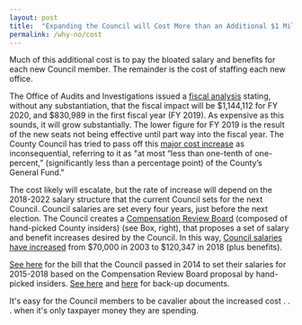 ```yaml
---
layout: post
title:  "Expanding the Council will Cost More than an Additional $1 Million Per Year."
permalink: /why-no/cost
---
```


Much of this additional cost is to pay the bloated salary and benefits for each new Council member. The remainder is the cost of staffing each new office.

The Office of Audits and Investigations issued a [fiscal analysis](/assetfiles/CB-40-2016+Fiscal+Impact.pdf) stating, without any substantiation, that the fiscal impact will be $1,144,112 for FY 2020, and $830,989 in the first fiscal year (FY 2019). As expensive as this sounds, it will grow substantially. The lower figure for FY 2019 is the result of the new seats not being effective until part way into the fiscal year. The County Council has tried to pass off this [major cost
increase](http://assetfiles/FAQ+CB-40-2016.pdf) as inconsequential, referring to it as "at most “less than one-tenth of one-percent,” (significantly less than a percentage point) of the County’s General Fund."

The cost likely will escalate, but the rate of increase will depend on the 2018-2022 salary structure that the current Council sets for the next Council. Council salaries are set every four years, just before the next election. The Council creates a [Compensation Review Board](/assetfiles/2013-2014+Compensation+Review+Board.pdf) (composed of hand-picked County insiders) (see Box, right), that proposes a set of salary and benefit increases desired by the Council. In this way, [Council salaries
have increased](http://assetfiles/County+Council+Compensation+History.png) from $70,000 in 2003 to $120,347 in 2018 (plus benefits).

[See here](http://assetfiles/CB-068-2014+Council+Compensation.pdf) for the bill that the Council passed in 2014 to set their salaries for 2015-2018 based on the Compensation Review Board proposal by hand-picked insiders. [See here](http://assetfiles/CB-68-2014+Report+Council+Compensation.pdf) and [here](http://assetfiles/CB-068-2014+AIS.pdf) for back-up documents.

It's easy for the Council members to be cavalier about the increased cost . . . when it's only taxpayer money they are spending.
